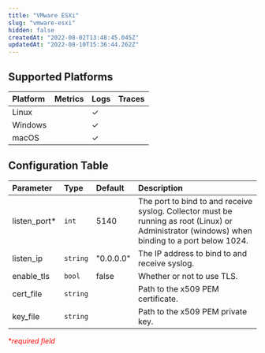 ```yaml
---
title: "VMware ESXi"
slug: "vmware-esxi"
hidden: false
createdAt: "2022-08-02T13:48:45.045Z"
updatedAt: "2022-08-10T15:36:44.262Z"
---
```

## Supported Platforms

| Platform | Metrics | Logs | Traces |
| :------- | :------ | :--- | :----- |
| Linux    |         | ✓    |        |
| Windows  |         | ✓    |        |
| macOS    |         | ✓    |        |

## Configuration Table

| Parameter     | Type     | Default   | Description                                                                                                                                     |
| :------------ | :------- | :-------- | :---------------------------------------------------------------------------------------------------------------------------------------------- |
| listen_port\* | `int`    | 5140      | The port to bind to and receive syslog. Collector must be running as root (Linux) or Administrator (windows) when binding to a port below 1024. |
| listen_ip     | `string` | "0.0.0.0" | The IP address to bind to and receive syslog.                                                                                                   |
| enable_tls    | `bool`   | false     | Whether or not to use TLS.                                                                                                                      |
| cert_file     | `string` |           | Path to the x509 PEM certificate.                                                                                                               |
| key_file      | `string` |           | Path to the x509 PEM private key.                                                                                                               |

<span style="color:red">\*_required field_</span>